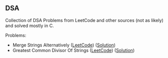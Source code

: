 ## DSA

Collection of DSA Problems from LeetCode and other sources (not as likely) and solved mostly in C.

Problems:

- Merge Strings Alternatively ([LeetCode](https://leetcode.com/problems/merge-strings-alternatively)) ([Solution](merge-strings-alternatively.c))
- Greatest Common Divisor Of Strings ([LeetCode](https://leetcode.com/problems/greatest-common-divisor-of-strings)) ([Solution](greatest-common-divisor-of-strings.c))
